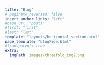 ```yaml
---
title: "Blog"
# paginate_reversed: false
insert_anchor_links: "left"
#base_url: "posts"
#first: "first"
#last: "last"
template: "layouts/horizontal_section.html"
page_template: "blogPage.html"
#transparent: true
extra:
  imgPath: images/threefold_img2.png
---
```

